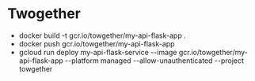 # Twogether

- docker build -t gcr.io/towgether/my-api-flask-app .
- docker push gcr.io/towgether/my-api-flask-app
- gcloud run deploy my-api-flask-service --image gcr.io/towgether/my-api-flask-app --platform managed --allow-unauthenticated --project towgether